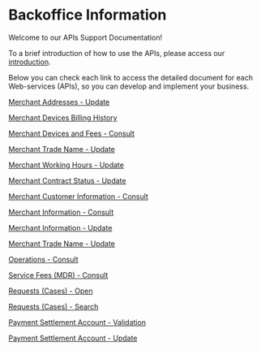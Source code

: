
# Backoffice Information

Welcome to our APIs Support Documentation!

To a brief introduction of how to use the APIs, please access our [introduction](?path=docs/english/digitalSolutions/APIs-Introduction.md).

Below you can check each link to access the detailed document for each Web-services (APIs), so you can develop and implement your business.


[Merchant Addresses - Update](../api/?type=post&path=/bwa/wsm/merchantinformation/address/updateAddress)

[Merchant Devices Billing History](../api/?type=get&path=/bwa/cobranca-terminal/v1/consulta/{data})

[Merchant Devices and Fees - Consult](../api/?type=get&path=/bwa/mdr-fees/{institution}/{merchanID})

[Merchant Trade Name - Update](../api/?type=post&path=/bwa/wsm/merchantinformation/tradeName/updateTradeName)

[Merchant Working Hours - Update](../api/?type=post&path=/bwa/wsm/merchantinformation/workingHours/updateWorkingHours)

[Merchant Contract Status - Update](../api/?type=post&path=/bwa/status-estabelecimento/v1/atualizaStatusEstabelecimento)

[Merchant Customer Information - Consult](../api/?type=get&path=/bwa/estabelecimento/v2)

[Merchant Information - Consult](../api/?type=get&path=/bwa/atualiza-socio/v1/consultaEstabelecimento/{clientNumber})

[Merchant Information - Update](../api/?type=post&path=/bwa/atualiza-socio/v1/atualizaEstabelecimento/{clientNumber})

[Merchant Trade Name - Update](../api/?type=post&path=/bwa/wsm/merchantinformation/tradeName/updateTradeName)

[Operations - Consult](../api/?type=post&path=/bwa/wsm/devicerequest/consultoperation/processConsultOperationRequest)

[Service Fees (MDR) - Consult](../api/?type=get&path=/bwa/mdr-fees/v2)

[Requests (Cases) - Open](../api/?type=get&path=/bwa/wsm/merchantinformation/workingHours/config/motivos)

[Requests (Cases) - Search](../api/?type=get&path=/bwa/abertura-caso/config/sub-motivos/{Id})

[Payment Settlement Account - Validation](../api/?type=post&path=/bwa/domicilio-bancario/validar)

[Payment Settlement Account - Update](../api/?type=post&path=/bwa/wsm/merchantinformation/accounts/paymentAccountInfo)

